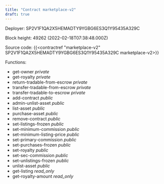 ```yaml
---
title: "Contract marketplace-v2"
draft: true
---
```

Deployer: SP2V1F1QA2X5HEMADTY9YGBG6ES3Q1Y95435A329C


 



Block height: 49262 (2022-02-18T07:38:48.000Z)

Source code: {{<contractref "marketplace-v2" SP2V1F1QA2X5HEMADTY9YGBG6ES3Q1Y95435A329C marketplace-v2>}}

Functions:

* get-owner _private_
* get-royalty _private_
* return-tradable-from-escrow _private_
* transfer-tradable-from-escrow _private_
* transfer-tradable-to-escrow _private_
* add-contract _public_
* admin-unlist-asset _public_
* list-asset _public_
* purchase-asset _public_
* remove-contract _public_
* set-listings-frozen _public_
* set-minimum-commission _public_
* set-minimum-listing-price _public_
* set-primary-commission _public_
* set-purchases-frozen _public_
* set-royalty _public_
* set-sec-commission _public_
* set-unlistings-frozen _public_
* unlist-asset _public_
* get-listing _read_only_
* get-royalty-amount _read_only_
